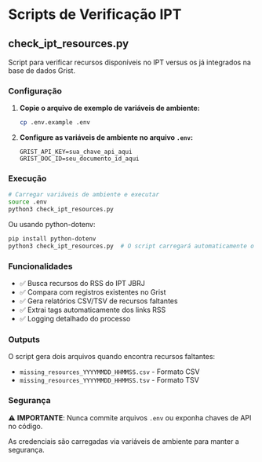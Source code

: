 # Scripts de Verificação IPT

## check_ipt_resources.py

Script para verificar recursos disponíveis no IPT versus os já integrados na base de dados Grist.

### Configuração

1. **Copie o arquivo de exemplo de variáveis de ambiente:**

   ```bash
   cp .env.example .env
   ```

2. **Configure as variáveis de ambiente no arquivo `.env`:**
   ```env
   GRIST_API_KEY=sua_chave_api_aqui
   GRIST_DOC_ID=seu_documento_id_aqui
   ```

### Execução

```bash
# Carregar variáveis de ambiente e executar
source .env
python3 check_ipt_resources.py
```

Ou usando python-dotenv:

```bash
pip install python-dotenv
python3 check_ipt_resources.py  # O script carregará automaticamente o .env
```

### Funcionalidades

- ✅ Busca recursos do RSS do IPT JBRJ
- ✅ Compara com registros existentes no Grist
- ✅ Gera relatórios CSV/TSV de recursos faltantes
- ✅ Extrai tags automaticamente dos links RSS
- ✅ Logging detalhado do processo

### Outputs

O script gera dois arquivos quando encontra recursos faltantes:

- `missing_resources_YYYYMMDD_HHMMSS.csv` - Formato CSV
- `missing_resources_YYYYMMDD_HHMMSS.tsv` - Formato TSV

### Segurança

⚠️ **IMPORTANTE**: Nunca commite arquivos `.env` ou exponha chaves de API no código.

As credenciais são carregadas via variáveis de ambiente para manter a segurança.
